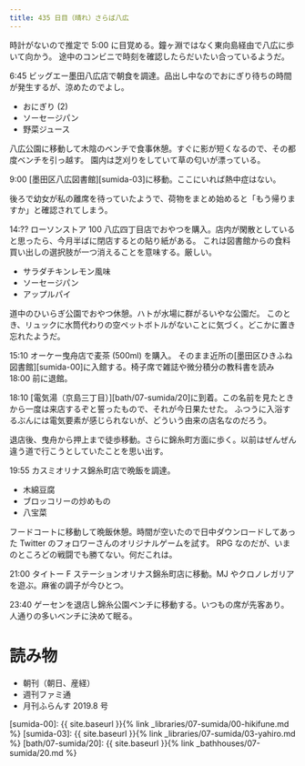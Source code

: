 ```yaml
---
title: 435 日目（晴れ）さらば八広
---
```


時計がないので推定で 5:00 に目覚める。鐘ヶ淵ではなく東向島経由で八広に歩いて向かう。
途中のコンビニで時刻を確認したらだいたい合っているようだ。

6:45 ビッグエー墨田八広店で朝食を調達。品出し中なのでおにぎり待ちの時間が発生するが、涼めたのでよし。
* おにぎり (2)
* ソーセージパン
* 野菜ジュース

八広公園に移動して木陰のベンチで食事休憩。すぐに影が短くなるので、その都度ベンチを引っ越す。
園内は芝刈りをしていて草の匂いが漂っている。

9:00 [墨田区八広図書館][sumida-03]に移動。ここにいれば熱中症はない。

後ろで幼女が私の離席を待っていたようで、荷物をまとめ始めると「もう帰りますか」と確認されてしまう。

14:?? ローソンストア 100 八広四丁目店でおやつを購入。店内が閑散としていると思ったら、今月半ばに閉店するとの貼り紙がある。
これは図書館からの食料買い出しの選択肢が一つ消えることを意味する。厳しい。
* サラダチキンレモン風味
* ソーセージパン
* アップルパイ

道中のひいらぎ公園でおやつ休憩。ハトが水場に群がるいやな公園だ。
このとき、リュックに水筒代わりの空ペットボトルがないことに気づく。どこかに置き忘れたようだ。

15:10 オーケー曳舟店で麦茶 (500ml) を購入。
そのまま近所の[墨田区ひきふね図書館][sumida-00]に入館する。椅子席で雑誌や微分積分の教科書を読み 18:00 前に退館。

18:10 [電気湯（京島三丁目）][bath/07-sumida/20]に到着。この名前を見たときから一度は来店するぞと誓ったもので、それが今日果たせた。
ふつうに入浴するぶんには電気要素が感じられないが、どういう由来の店名なのだろう。

退店後、曳舟から押上まで徒歩移動。さらに錦糸町方面に歩く。以前はぜんぜん違う道で行こうとしていたことを思い出す。

19:55 カスミオリナス錦糸町店で晩飯を調達。
* 木綿豆腐
* ブロッコリーの炒めもの
* 八宝菜

フードコートに移動して晩飯休憩。時間が空いたので日中ダウンロードしてあった Twitter のフォロワーさんのオリジナルゲームを試す。
RPG なのだが、いまのところどの戦闘でも勝てない。何だこれは。

21:00 タイトー F ステーションオリナス錦糸町店に移動。MJ やクロノレガリアを遊ぶ。麻雀の調子が今ひとつ。

23:40 ゲーセンを退店し錦糸公園ベンチに移動する。いつもの席が先客あり。人通りの多いベンチに決めて眠る。

# 読み物

* 朝刊（朝日、産経）
* 週刊ファミ通
* 月刊ふらんす 2019.8 号

[sumida-00]: {{ site.baseurl }}{% link _libraries/07-sumida/00-hikifune.md %}
[sumida-03]: {{ site.baseurl }}{% link _libraries/07-sumida/03-yahiro.md %}
[bath/07-sumida/20]: {{ site.baseurl }}{% link _bathhouses/07-sumida/20.md %}
